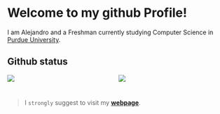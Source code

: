 # Welcome to my github Profile! 
I am Alejandro and a Freshman currently studying Computer Science in [Purdue University](https://www.purdue.edu).

## Github status

<p align="center">
      <img src="https://github-readme-stats.vercel.app/api?username=alesgsanudoo&show_icons=true&hide_rank=true&bg_color=00000000" align="left">
      <img src="https://github-readme-stats.vercel.app/api/top-langs/?username=alesgsanudoo&langs_count=8)](https://github.com/anuraghazra/github-readme-stats" aling="center">
</p>

#
> I `strongly` suggest to visit my **[webpage](https://alesgsanudoo.com)**.
